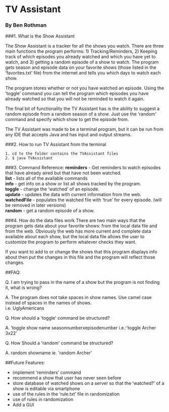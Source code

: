 # TV Assistant
### By Ben Rothman



###1. What is the Show Assistant

The Show Assistant is a tracker for all the shows you watch.  There are three main functions the program performs: 1) Tracking/Reminders, 2) Keeping track of which episodes you already watched and which you have yet to watch, and 3) getting a random episode of a show to watch.  The program gets season and episode data on your favorite shows (those listed in the ’favorites.txt’ file) from the internet and tells you which days to watch each show.

The program stores whether or not you have watched an episode.  Using the ’toggle’ command you can tell the program which episodes you have already watched so that you will not be reminded to watch it again.

The final bit of functionality the TV Assistant has is the ability to suggest a random episode from a random season of a show.  Just use the 'random' command and specify which show to get the episode from.

The TV Assistant was made to be a terminal program, but it can be run from any IDE that accepts Java and has input and output streams.

###2. How to run TV Assistant from the terminal

	1. cd to the folder contains the TVAssistant files
	2. $ java TVAssistant

###3. Command Reference:
**reminders** - Get reminders to watch episodes that have already aired but that have not been watched.<br>
**list** - lists all of the available commands<br>
**info** - get info on a show or list all shows tracked by the program.<br>
**toggle** - change the ‘watched’ of an episode.<br>
**update** - updates the data with current information from the web.<br>
**watchedFile** - populates the watched file with ‘true’ for every episode. (will be removed in later versions)<br>
**random** - get a random episode of a show.<br>

###4. How do the data files work
There are two main ways that the program gets data about your favorite shows: from the local data file and from the web.  Obviously the web has more current and complete data available about each show, but the local data file allows the user to customize the program to perform whatever checks they want.

If you want to add to or change the shows that this program displays info about then put the changes in this file and the program will reflect those changes.

##FAQ:

Q. I am trying to pass in the name of a show but the program is not finding it, what is wrong?

A. The program does not take spaces in show names.  Use camel case instead of spaces in the names of shows.<br>i.e. UglyAmericans

Q. How should a 'toggle' command be structured?

A. ’toggle show name seasonnumberxepisodenumber
i.e.:'toggle Archer 3x22'

Q. How Should a 'random' command be structured?

A. random showname
ie. 'random Archer'



##Future Features:
- implement ‘reminders’ command
- recommend a show that user has never seen before
- store database of watched shows on a server so that the ‘watched?’ of a show is editable via smartphone
- use of the rules in the ‘rule.txt’ file in randomization
- use of rules in randomization
- Add a GUI
